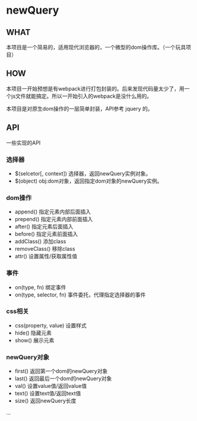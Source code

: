 # newQuery

## WHAT
本项目是一个简易的，适用现代浏览器的，一个微型的dom操作库。（一个玩具项目）

## HOW
本项目一开始预想是有webpack进行打包封装的。后来发现代码量太少了，用一个js文件就能搞定。所以一开始引入的webpack是没什么用的。

本项目是对原生dom操作的一层简单封装，API参考 jquery 的。

## API
一些实现的API

### 选择器
* $(selcetor[, context]) 选择器，返回newQuery实例对象。
* $(object) obj:dom对象，返回指定dom对象的newQuery实例。

### dom操作
* append() 指定元素内部后面插入 
* prepend() 指定元素内部前面插入
* after() 指定元素后面插入
* before() 指定元素前面插入
* addClass() 添加class
* removeClass() 移除class
* attr()  设置属性/获取属性值

### 事件
* on(type, fn) 绑定事件
* on(type, selector, fn) 事件委托，代理指定选择器的事件

### css相关
* css(property, value) 设置样式
* hide() 隐藏元素
* show() 展示元素

### newQuery对象
* first() 返回第一个dom的newQuery对象
* last() 返回最后一个dom的newQuery对象
* val() 设置value值/返回value值
* text() 设置text值/返回text值
* size() 返回newQuery长度

... 